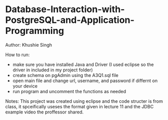 # Database-Interaction-with-PostgreSQL-and-Application-Programming

Author: Khushie Singh

How to run:
  - make sure you have installed Java and Driver (I used eclipse so the driver in included in my project folder)
  - create schema on pgAdmin using the A3Q1.sql file
  - open main file and change url, username, and password if differnt on your device
  - run program and uncomment the functions as needed

Notes: This project was created using eclipse and the code structer is from class, it spceifically useses the format given in lecture 11 and the JDBC example video the proffessor shared.
